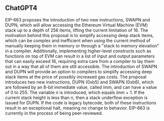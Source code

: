 ## ChatGPT4

EIP-663 proposes the introduction of two new instructions, SWAPN and DUPN, which will allow accessing the Ethereum Virtual Machine (EVM) stack up to a depth of 256 items, lifting the current limitation of 16. The motivation behind this proposal is to simplify accessing deep stack items, which can be complex and inefficient when using the current method of manually keeping them in memory or through a "stack to memory elevation" in a compiler. Additionally, implementing higher-level constructs such as functions on top of EVM can result in a list of input and output parameters that can easily exceed 16, requiring extra care from a compiler to lay them out in a way that all of them are still accessible. The introduction of SWAPN and DUPN will provide an option to compilers to simplify accessing deep stack items at the price of possibly increased gas costs. The proposal introduces two new instructions, DUPN (0xb5) and SWAPN (0xb6), which are followed by an 8-bit immediate value, called imm, and can have a value of 0 to 255. The variable n is introduced, which equals imm + 1. If the current stack height is less than n, then a stack underflow exception is issued for DUPN. If the code is legacy bytecode, both of these instructions result in an exceptional halt, meaning no change to behavior. EIP-663 is currently in the process of being peer-reviewed.
